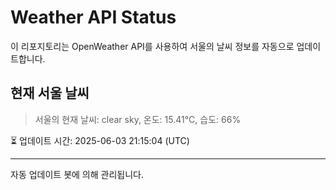 
# Weather API Status

이 리포지토리는 OpenWeather API를 사용하여 서울의 날씨 정보를 자동으로 업데이트합니다.

## 현재 서울 날씨
> 서울의 현재 날씨: clear sky, 온도: 15.41°C, 습도: 66%

⏳ 업데이트 시간: 2025-06-03 21:15:04 (UTC)

---
자동 업데이트 봇에 의해 관리됩니다.

